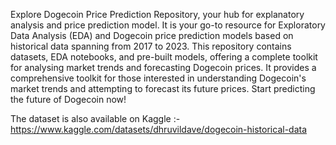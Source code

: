 Explore Dogecoin Price Prediction Repository, your hub for explanatory analysis and price prediction model.
It is your go-to resource for Exploratory Data Analysis (EDA) and Dogecoin price prediction models based on historical data spanning from 2017 to 2023. 
This repository contains datasets, EDA notebooks, and pre-built models, offering a complete toolkit for analysing market trends and forecasting Dogecoin prices.
It provides a comprehensive toolkit for those interested in understanding Dogecoin's market trends and attempting to forecast its future prices.
Start predicting the future of Dogecoin now!

The dataset is also available on Kaggle :- https://www.kaggle.com/datasets/dhruvildave/dogecoin-historical-data
